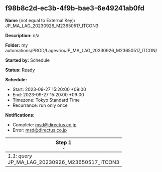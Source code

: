 ## f98b8c2d-ec3b-4f9b-bae3-6e49241ab0fd

**Name** (not equal to External Key)**:** JP_MA_LAG_20230926_M23650517_ITCON3

**Description:** n/a

**Folder:** my automations/PROD/Lagevrio/JP_MA_LAG_20230926_M23650517_ITCON/

**Started by:** Schedule

**Status:** Ready

**Schedule:**

* Start: 2023-09-27 15:20:00 +09:00
* End: 2023-09-27 15:20:00 +09:00
* Timezone: Tokyo Standard Time
* Recurrance: run only once

**Notifications:**

* Complete: msd@directus.co.jp
* Error: msd@directus.co.jp

| Step 1<br>_<small>-</small>_ |
| --- |
| _1.1: query_<br>JP_MA_LAG_20230926_M23650517_ITCON3 |
